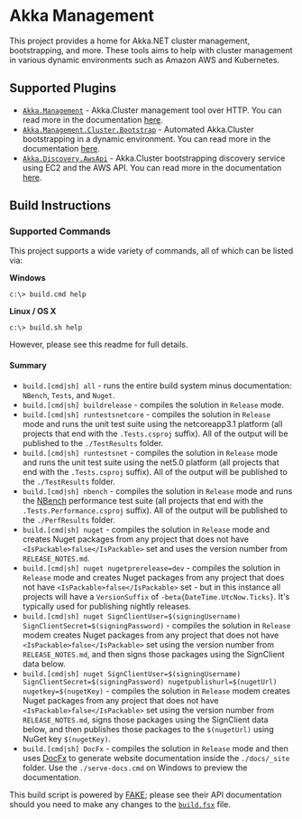 # Akka Management
This project provides a home for Akka.NET cluster management, bootstrapping, and more.
These tools aims to help with cluster management in various dynamic environments such as Amazon AWS and Kubernetes.

## Supported Plugins

* [`Akka.Management`](/src/management/Akka.Management) - Akka.Cluster management tool over HTTP. 
  You can read more in the documentation [here](/src/management/Akka.Management/README.md).
* [`Akka.Management.Cluster.Bootstrap`](/src/cluster.bootstrap/Akka.Management.Cluster.Bootstrap) - Automated Akka.Cluster bootstrapping
  in a dynamic environment. You can read more in the documentation [here](https://github.com/akkadotnet/Akka.Management/blob/dev/src/cluster.bootstrap/Akka.Management.Cluster.Bootstrap/README.md).
* [`Akka.Discovery.AwsApi`](/src/discovery/Akka.Discovery.AwsApi) - Akka.Cluster bootstrapping discovery service using EC2 and the AWS API.
  You can read more in the documentation [here](https://github.com/akkadotnet/Akka.Management/blob/dev/src/discovery/Akka.Discovery.AwsApi/README.md).

## Build Instructions

### Supported Commands
This project supports a wide variety of commands, all of which can be listed via:

**Windows**
```
c:\> build.cmd help
```

**Linux / OS X**
```
c:\> build.sh help
```

However, please see this readme for full details.

#### Summary

* `build.[cmd|sh] all` - runs the entire build system minus documentation: `NBench`, `Tests`, and `Nuget`.
* `build.[cmd|sh] buildrelease` - compiles the solution in `Release` mode.
* `build.[cmd|sh] runtestsnetcore` - compiles the solution in `Release` mode and runs the unit test suite using the netcoreapp3.1 platform (all projects that end with the `.Tests.csproj` suffix). All of the output will be published to the `./TestResults` folder.
* `build.[cmd|sh] runtestsnet` - compiles the solution in `Release` mode and runs the unit test suite using the net5.0 platform (all projects that end with the `.Tests.csproj` suffix). All of the output will be published to the `./TestResults` folder.
* `build.[cmd|sh] nbench` - compiles the solution in `Release` mode and runs the [NBench](https://nbench.io/) performance test suite (all projects that end with the `.Tests.Performance.csproj` suffix). All of the output will be published to the `./PerfResults` folder.
* `build.[cmd|sh] nuget` - compiles the solution in `Release` mode and creates Nuget packages from any project that does not have `<IsPackable>false</IsPackable>` set and uses the version number from `RELEASE_NOTES.md`.
* `build.[cmd|sh] nuget nugetprerelease=dev` - compiles the solution in `Release` mode and creates Nuget packages from any project that does not have `<IsPackable>false</IsPackable>` set - but in this instance all projects will have a `VersionSuffix` of `-beta{DateTime.UtcNow.Ticks}`. It's typically used for publishing nightly releases.
* `build.[cmd|sh] nuget SignClientUser=$(signingUsername) SignClientSecret=$(signingPassword)` - compiles the solution in `Release` modem creates Nuget packages from any project that does not have `<IsPackable>false</IsPackable>` set using the version number from `RELEASE_NOTES.md`, and then signs those packages using the SignClient data below.
* `build.[cmd|sh] nuget SignClientUser=$(signingUsername) SignClientSecret=$(signingPassword) nugetpublishurl=$(nugetUrl) nugetkey=$(nugetKey)` - compiles the solution in `Release` modem creates Nuget packages from any project that does not have `<IsPackable>false</IsPackable>` set using the version number from `RELEASE_NOTES.md`, signs those packages using the SignClient data below, and then publishes those packages to the `$(nugetUrl)` using NuGet key `$(nugetKey)`.
* `build.[cmd|sh] DocFx` - compiles the solution in `Release` mode and then uses [DocFx](http://dotnet.github.io/docfx/) to generate website documentation inside the `./docs/_site` folder. Use the `./serve-docs.cmd` on Windows to preview the documentation.

This build script is powered by [FAKE](https://fake.build/); please see their API documentation should you need to make any changes to the [`build.fsx`](build.fsx) file.

